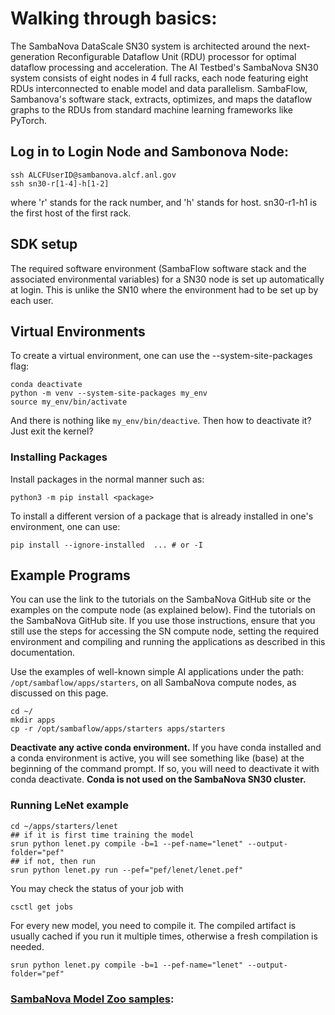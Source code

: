 # Walking through basics:

The SambaNova DataScale SN30 system is architected around the next-generation Reconfigurable Dataflow Unit (RDU) processor for optimal dataflow processing and acceleration. The AI Testbed's SambaNova SN30 system consists of eight nodes in 4 full racks, each node featuring eight RDUs interconnected to enable model and data parallelism. SambaFlow, Sambanova's software stack, extracts, optimizes, and maps the dataflow graphs to the RDUs from standard machine learning frameworks like PyTorch.

## Log in to Login Node and Sambonova Node:
```
ssh ALCFUserID@sambanova.alcf.anl.gov
ssh sn30-r[1-4]-h[1-2]
```
where 'r' stands for the rack number, and 'h' stands for host. sn30-r1-h1 is the first host of the first rack.

## SDK setup
The required software environment (SambaFlow software stack and the associated environmental variables) for a SN30 node is set up automatically at login.
This is unlike the SN10 where the environment had to be set up by each user.


## Virtual Environments
To create a virtual environment, one can use the --system-site-packages flag:
```
conda deactivate
python -m venv --system-site-packages my_env
source my_env/bin/activate
```
And there is nothing like `my_env/bin/deactive`. Then how to deactivate it? Just exit the kernel?

### Installing Packages
Install packages in the normal manner such as:
```
python3 -m pip install <package>
```
To install a different version of a package that is already installed in one's environment, one can use:
```
pip install --ignore-installed  ... # or -I
```


## Example Programs
You can use the link to the tutorials on the SambaNova GitHub site or the examples on the compute node (as explained below).
Find the tutorials on the SambaNova GitHub site. If you use those instructions, ensure that you still use the steps for accessing the SN compute node, setting the required environment and compiling and running the applications as described in this documentation.

Use the examples of well-known simple AI applications under the path: `/opt/sambaflow/apps/starters`, on all SambaNova compute nodes, as discussed on this page.
```
cd ~/
mkdir apps
cp -r /opt/sambaflow/apps/starters apps/starters
```
**Deactivate any active conda environment.** If you have conda installed and a conda environment is active, you will see something like (base) at the beginning of the command prompt. If so, you will need to deactivate it with conda deactivate. **Conda is not used on the SambaNova SN30 cluster.**

### Running LeNet example
```
cd ~/apps/starters/lenet
## if it is first time training the model
srun python lenet.py compile -b=1 --pef-name="lenet" --output-folder="pef"
## if not, then run
srun python lenet.py run --pef="pef/lenet/lenet.pef"
```
You may check the status of your job with
```
csctl get jobs
```
For every new model, you need to compile it. The compiled artifact is usually cached if you run it multiple times, otherwise a fresh compilation is needed.
```
srun python lenet.py compile -b=1 --pef-name="lenet" --output-folder="pef"
```

### [SambaNova Model Zoo samples](https://docs.alcf.anl.gov/ai-testbed/sambanova/example-modelzoo-programs/):

